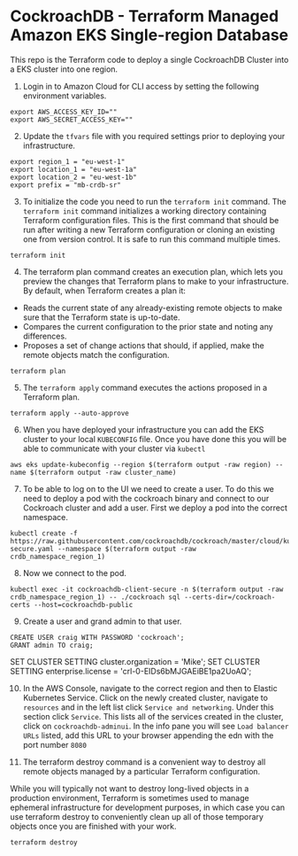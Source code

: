 # CockroachDB  - Terraform Managed Amazon EKS Single-region Database

This repo is the Terraform code to deploy a single CockroachDB Cluster into a EKS cluster into one region.

1. Login in to Amazon Cloud for CLI access by setting the following environment variables.

```
export AWS_ACCESS_KEY_ID=""
export AWS_SECRET_ACCESS_KEY=""
```

2. Update the `tfvars` file with you required settings prior to deploying your infrastructure.

```
export region_1 = "eu-west-1"
export location_1 = "eu-west-1a"
export location_2 = "eu-west-1b"
export prefix = "mb-crdb-sr"
```

3. To initialize the code you need to run the `terraform init` command. The `terraform init` command initializes a working directory containing Terraform configuration files. This is the first command that should be run after writing a new Terraform configuration or cloning an existing one from version control. It is safe to run this command multiple times.

```
terraform init
```

4. The terraform plan command creates an execution plan, which lets you preview the changes that Terraform plans to make to your infrastructure. By default, when Terraform creates a plan it:

- Reads the current state of any already-existing remote objects to make sure that the Terraform state is up-to-date.
- Compares the current configuration to the prior state and noting any differences.
- Proposes a set of change actions that should, if applied, make the remote objects match the configuration.

```
terraform plan
```

5. The `terraform apply` command executes the actions proposed in a Terraform plan.

```
terraform apply --auto-approve
```

6. When you have deployed your infrastructure you can add the EKS cluster to your local `KUBECONFIG` file. Once you have done this you will be able to communicate with your cluster via `kubectl`

```
aws eks update-kubeconfig --region $(terraform output -raw region) --name $(terraform output -raw cluster_name)
```

7. To be able to log on to the UI we need to create a user. To do this we need to deploy a pod with the cockroach binary and connect to our Cockroach cluster and add a user. First we deploy a pod into the correct namespace.

```
kubectl create -f https://raw.githubusercontent.com/cockroachdb/cockroach/master/cloud/kubernetes/multiregion/client-secure.yaml --namespace $(terraform output -raw crdb_namespace_region_1)
```

8. Now we connect to the pod.

```
kubectl exec -it cockroachdb-client-secure -n $(terraform output -raw crdb_namespace_region_1) -- ./cockroach sql --certs-dir=/cockroach-certs --host=cockroachdb-public
```

9. Create a user and grand admin to that user.

```
CREATE USER craig WITH PASSWORD 'cockroach';
GRANT admin TO craig;
```

SET CLUSTER SETTING cluster.organization = 'Mike';
SET CLUSTER SETTING enterprise.license = 'crl-0-EIDs6bMJGAEiBE1pa2UoAQ';



10. In the AWS Console, navigate to the correct region and then to Elastic Kubernetes Service. Click on the newly created cluster, navigate to `resources` and in the left list click `Service and networking`. Under this section click `Service`. This lists all of the services created in the cluster, click on `cockroachdb-adminui`. In the info pane you will see `Load balancer URLs` listed, add this URL to your browser appending the edn with the port number `8080`


11. The terraform destroy command is a convenient way to destroy all remote objects managed by a particular Terraform configuration.

While you will typically not want to destroy long-lived objects in a production environment, Terraform is sometimes used to manage ephemeral infrastructure for development purposes, in which case you can use terraform destroy to conveniently clean up all of those temporary objects once you are finished with your work.

```
terraform destroy
```